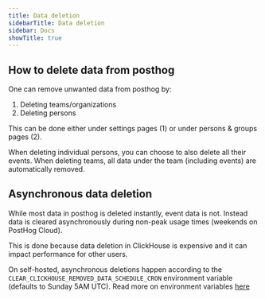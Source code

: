 ```yaml
---
title: Data deletion
sidebarTitle: Data deletion
sidebar: Docs
showTitle: true
---
```


## How to delete data from posthog

One can remove unwanted data from posthog by:
1. Deleting teams/organizations
2. Deleting persons

This can be done either under settings pages (1) or under persons & groups pages (2).

When deleting individual persons, you can choose to also delete all their events. When deleting teams, all data under the team
(including events) are automatically removed.

## Asynchronous data deletion

While most data in posthog is deleted instantly, event data is not. Instead data is cleared asynchronously during non-peak usage times (weekends on PostHog Cloud).

This is done because data deletion in ClickHouse is expensive and it can impact performance for other users.

On self-hosted, asynchronous deletions happen according to the `CLEAR_CLICKHOUSE_REMOVED_DATA_SCHEDULE_CRON` environment variable (defaults to Sunday 5AM UTC). Read more on environment variables [here](/docs/self-host/configure/environment-variables)
